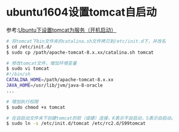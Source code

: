 # ubuntu1604设置tomcat自启动

参考:[Ubuntu下设置tomcat为服务（开机启动）](https://blog.csdn.net/wj1066/article/details/73353939)

~~~bash
# 将tomcat下bin文件夹的catalina.sh文件拷贝到/etc/init.d下，并改名
$ cd /etc/init.d/
$ sudo cp /path/apache-tomcat-8.x.xx/catalina.sh tomcat

# 修改tomcat文件，增加环境变量
$ sudo vi tomcat
#!/bin/sh
CATALINA_HOME=/path/apache-tomcat-8.x.xx
JAVA_HOME=/usr/lib/jvm/java-8-oracle
...

# 增加执行权限
$ sudo chmod +x tomcat

# 在自启动文件夹下创建tomcat的软（或硬）连接，K表示不自启动，S表示自启动。
$ sudo ln -s /etc/init.d/tomcat /etc/rc2.d/S99tomcat
~~~

